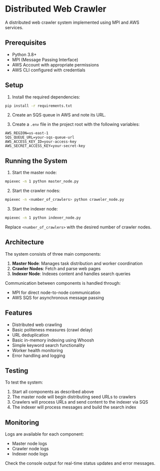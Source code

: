 # Distributed Web Crawler

A distributed web crawler system implemented using MPI and AWS services.

## Prerequisites

- Python 3.8+
- MPI (Message Passing Interface)
- AWS Account with appropriate permissions
- AWS CLI configured with credentials

## Setup

1. Install the required dependencies:
```bash
pip install -r requirements.txt
```

2. Create an SQS queue in AWS and note its URL.

3. Create a `.env` file in the project root with the following variables:
```
AWS_REGION=us-east-1
SQS_QUEUE_URL=your-sqs-queue-url
AWS_ACCESS_KEY_ID=your-access-key
AWS_SECRET_ACCESS_KEY=your-secret-key
```

## Running the System

1. Start the master node:
```bash
mpiexec -n 1 python master_node.py
```

2. Start the crawler nodes:
```bash
mpiexec -n <number_of_crawlers> python craweler_node.py
```

3. Start the indexer node:
```bash
mpiexec -n 1 python indexer_node.py
```

Replace `<number_of_crawlers>` with the desired number of crawler nodes.

## Architecture

The system consists of three main components:

1. **Master Node**: Manages task distribution and worker coordination
2. **Crawler Nodes**: Fetch and parse web pages
3. **Indexer Node**: Indexes content and handles search queries

Communication between components is handled through:
- MPI for direct node-to-node communication
- AWS SQS for asynchronous message passing

## Features

- Distributed web crawling
- Basic politeness measures (crawl delay)
- URL deduplication
- Basic in-memory indexing using Whoosh
- Simple keyword search functionality
- Worker health monitoring
- Error handling and logging

## Testing

To test the system:

1. Start all components as described above
2. The master node will begin distributing seed URLs to crawlers
3. Crawlers will process URLs and send content to the indexer via SQS
4. The indexer will process messages and build the search index

## Monitoring

Logs are available for each component:
- Master node logs
- Crawler node logs
- Indexer node logs

Check the console output for real-time status updates and error messages.
